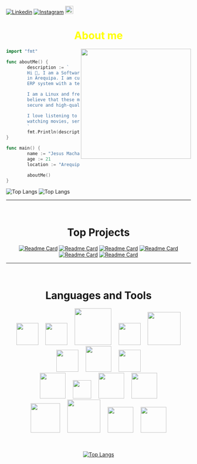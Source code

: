 [![Linkedin](https://img.shields.io/badge/-LinkedIn-blue?style=flat&logo=Linkedin&logoColor=white)](https://www.linkedin.com/in/jesus-g-machaca-136119276/)
[![Instagram](https://img.shields.io/badge/-Instagram-c13584?style=flat&labelColor=c13584&logo=instagram&logoColor=white)](https://www.instagram.com/gonza_machaca)
[<img src="https://img.shields.io/github/followers/jsusmachaca?label=follow&style=social" height="22" title="Follow me" />](https://github.com/jsusmachaca) 

<h1 align="center" style="color: yellow"><pan>About me </span></h1>

<img align="right" src="https://media.tenor.com/500rWqut3sMAAAAj/party-gopher.gif" width="300px">

```go
import "fmt"

func aboutMe() {
        description := `
        Hi 👋, I am a Software Design and Development student at Tecsup
        in Arequipa. I am currently working for a company developing an
        ERP system with a team of developers.

        I am a Linux and free and open source software enthusiast; I firmly
        believe that these movements allow for the construction of more
        secure and high-quality software.

        I love listening to music 🎶 especially metal 🤟, I also love
        watching movies, series and sharing them with my family.
        `
        fmt.Println(description)
}

func main() {
        name := "Jesus Machaca"
        age := 21
        location := "Arequipa, Perú"

        aboutMe()
}

```

![Top Langs](https://github-readme-stats.vercel.app/api?username=jsusmachaca&show_icons=true&theme=tokyonight)
![Top Langs](https://github-readme-stats.vercel.app/api?username=jsusmachaca&show_icons=true&theme=tokyonight)


---

</br>
<h1 align="center">Top ​​Projects</h1>
<div align="center">
  
[![Readme Card](https://github-readme-stats.vercel.app/api/pin/?username=jsusmachaca&repo=takanakuq-kuna&theme=tokyonight)](https://github.com/jsusmachaca/takanakuq-kuna)
[![Readme Card](https://github-readme-stats.vercel.app/api/pin/?username=jsusmachaca&repo=takanakuq-kuna-mobile&theme=tokyonight)](https://github.com/jsusmachaca/takanakuq-kuna-mobile)
[![Readme Card](https://github-readme-stats.vercel.app/api/pin/?username=jsusmachaca&repo=qtheme&theme=tokyonight)](https://github.com/jsusmachaca/qtheme)
[![Readme Card](https://github-readme-stats.vercel.app/api/pin/?username=jsusmachaca&repo=wireconf&theme=tokyonight)](https://github.com/jsusmachaca/wireconf)
[![Readme Card](https://github-readme-stats.vercel.app/api/pin/?username=jsusmachaca&repo=tiksup&theme=tokyonight)](https://github.com/jsusmachaca/tiksup)
[![Readme Card](https://github-readme-stats.vercel.app/api/pin/?username=jsusmachaca&repo=fileserver&theme=tokyonight)](https://github.com/jsusmachaca/fileserver)

</div>

---

</br>
<h1 align="center">Languages ​​and Tools</h1>
<div align="center">
    <!-- first row -->
    <div aling="center">
        <img src="https://github.com/JsasMachaca/JsasMachaca/assets/118281223/e750ca60-d219-40ae-9223-a03ce42259f7" width="60px">
        <span src="..." width="60px">&nbsp;&nbsp;&nbsp;</span src="..." width="60px">
        <img src="https://github.com/JsasMachaca/JsasMachaca/assets/118281223/3564c78f-8d49-49bc-bce0-ce54b071cf55" width="60px">
        <span src="..." width="60px">&nbsp;&nbsp;&nbsp;</span src="..." width="60px">
        <img src="https://github.com/user-attachments/assets/07167fc4-cb8f-4edc-9ad4-804df3ecbb04" width="100px">
        <span src="..." width="60px">&nbsp;&nbsp;&nbsp;</span src="..." width="60px">
        <img src="https://github.com/user-attachments/assets/f3b4be9d-f760-46f7-b0cc-ee539aa44594" width="60px">
        <span src="..." width="60px">&nbsp;&nbsp;&nbsp;</span src="..." width="60px">
        <img src="https://d1zviajkun9gxg.cloudfront.net/user/prod/2020/01/05/fastpages-892f9602-fc52-42e6-9e81-2ea8f1477f89.png" width="90px">
    </div>
    <!-- second row -->
    <div>
        <img src="https://github.com/user-attachments/assets/c0ec0c49-94cb-43d7-aec1-a920c73121ce" width="60px">
        <span src="..." width="60px">&nbsp;&nbsp;&nbsp;</span src="..." width="60px">
        <img src="https://github.com/user-attachments/assets/90be0ebc-1a17-4c38-ac52-07ce19b9b124" width="70px">
        <span src="..." width="60px">&nbsp;&nbsp;&nbsp;</span src="..." width="60px">
        <img src="https://github.com/JsasMachaca/JsasMachaca/assets/118281223/5da42dba-02da-4e14-a498-56899d8ac130" width="60px">
    </div>
    <!-- first row -->
    <div>
        <img src="https://github.com/user-attachments/assets/2f99c7a1-b57f-4fde-b4a7-63b45ddfce90" width="70px">
        <span src="..." width="60px">&nbsp;&nbsp;&nbsp;</span src="..." width="60px">
        <img src="https://github.com/user-attachments/assets/b0acfc35-1553-4d82-8436-940e1c4453d7" width="50px">
        <span src="..." width="60px">&nbsp;&nbsp;&nbsp;</span src="..." width="60px">
        <img src="https://github.com/user-attachments/assets/0a104ea0-04af-4fc6-9b6b-e5c33804613c" width="70px">
        <span src="..." width="60px">&nbsp;&nbsp;&nbsp;</span src="..." width="60px">      
        <img src="https://github.com/user-attachments/assets/29142760-8e4d-45c9-9509-36784a5e8026" width="70px">
    </div>
    <!-- first row -->
    <div>
        <img src="https://github.com/JsasMachaca/JsasMachaca/assets/118281223/d74a536d-5b51-4bc8-80ab-058451a46e89" width="80px">
        <span src="..." width="60px">&nbsp;&nbsp;&nbsp;</span src="..." width="60px">
        <img src="https://github.com/user-attachments/assets/fc46a101-a370-4359-917d-2715cea0c923" width="90px">
        <span src="..." width="60px">&nbsp;&nbsp;&nbsp;</span src="..." width="60px">
        <img src="https://github.com/user-attachments/assets/11336412-cf68-41db-bbc3-09b8ec8b77fb" width="70px">
        <span src="..." width="60px">&nbsp;&nbsp;&nbsp;</span src="..." width="60px">
        <img src="https://github.com/user-attachments/assets/98cdbb15-4e6d-4d38-850d-c5495848d81f" width="70px">
    </div>
</div>

</br>
</br>

<div align="center">

[![Top Langs](https://github-readme-stats.vercel.app/api/top-langs/?username=jsusmachaca&theme=tokyonight)](https://github.com/anuraghazra/github-readme-stats)

</div>
